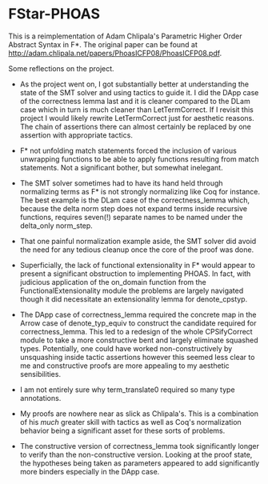 # FStar-PHOAS

This is a reimplementation of Adam Chlipala's Parametric Higher Order Abstract Syntax in F*. The original paper can be found at http://adam.chlipala.net/papers/PhoasICFP08/PhoasICFP08.pdf.

Some reflections on the project.

- As the project went on, I got substantially better at understanding the state
  of the SMT solver and using tactics to guide it. I did the DApp case of the
  correctness lemma last and it is cleaner compared to the DLam case which
  in turn is much cleaner than LetTermCorrect. If I revisit this project I would
  likely rewrite LetTermCorrect just for aesthetic reasons. The chain of
  assertions there can almost certainly be replaced by one assertion with
  appropriate tactics.

- F* not unfolding match statements forced the inclusion of various unwrapping
  functions to be able to apply functions resulting from match statements.
  Not a significant bother, but somewhat inelegant.

- The SMT solver sometimes had to have its hand held through normalizing
  terms as F* is not strongly normalizing like Coq for instance. The best
  example is the DLam case of the correctness_lemma which, because the delta
  norm step does not expand terms inside recursive functions, requires seven(!)
  separate names to be named under the delta_only norm_step.

- That one painful normalization example aside, the SMT solver did avoid the
  need for any tedious cleanup once the core of the proof was done.

- Superficially, the lack of functional extensionality in F* would appear to
  present a significant obstruction to implementing PHOAS. In fact, with
  judicious application of the on_domain function from the
  FunctionalExtensionality module the problems are largely navigated though it
  did necessitate an extensionality lemma for denote_cpstyp.

- The DApp case of correctness_lemma required the concrete map in the Arrow case
  of denote_typ_equiv to construct the candidate required for correctness_lemma.
  This led to a redesign of the whole CPSifyCorrect module to take a more
  constructive bent and largely eliminate squashed types. Potentially, one could
  have worked non-constructively by unsquashing inside tactic assertions
  however this seemed less clear to me and constructive proofs are more
  appealing to my aesthetic sensibilities.

- I am not entirely sure why term_translate0 required so many type annotations.

- My proofs are nowhere near as slick as Chlipala's. This is a combination of
  his *much* greater skill with tactics as well as Coq's normalization behavior
  being a significant asset for these sorts of problems.

- The constructive version of correctness_lemma took significantly longer to
  verify than the non-constructive version. Looking at the proof state, the
  hypotheses being taken as parameters appeared to add significantly more
  binders especially in the DApp case.